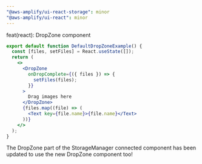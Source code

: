 ```yaml
---
"@aws-amplify/ui-react-storage": minor
"@aws-amplify/ui-react": minor
---
```


feat(react): DropZone component

```jsx
export default function DefaultDropZoneExample() {
  const [files, setFiles] = React.useState([]);
  return (
    <>
      <DropZone
        onDropComplete={({ files }) => {
          setFiles(files);
        }}
      >
        Drag images here
      </DropZone>
      {files.map((file) => (
        <Text key={file.name}>{file.name}</Text>
      ))}
    </>
  );
}
```

The DropZone part of the StorageManager connected component has been updated to use the new DropZone component too!
